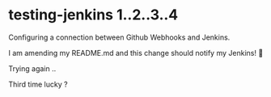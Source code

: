 # testing-jenkins 1..2..3..4

Configuring a connection between Github Webhooks and Jenkins.

I am amending my README.md and this change should notify my Jenkins! :taco:

Trying again ..

Third time lucky ?

